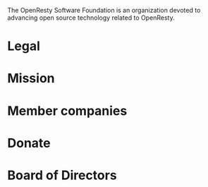 <!---
    @title         OpenResty Software Foundation
--->

The OpenResty Software Foundation is an organization devoted to advancing open source technology related to OpenResty.

# Legal

# Mission

# Member companies

# Donate

# Board of Directors
